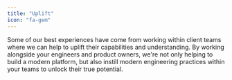 ```yaml
---
title: "Uplift"
icon: "fa-gem"
---
```


Some of our best experiences have come from working within client teams where we can help to uplift their capabilities and understanding. By working alongside your engineers and product owners, we're not only helping to build a modern platform, but also instill modern engineering practices within your teams to unlock their true potential.
